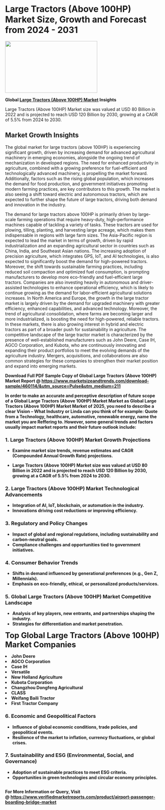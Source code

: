 <H1>Large Tractors (Above 100HP) Market Size, Growth and Forecast from 2024 - 2031</H1><img class="aligncenter size-medium wp-image-584254" src="https://thirdeyenews.in/wp-content/uploads/2024/09/Global-Market-Research-300x168.jpeg" alt="" width="300" height="168" /><p><strong>Global&nbsp;<a href="https://www.marketsizeandtrends.com/download-sample/460114/&amp;utm_source=Pulse&amp;utm_medium=211">Large Tractors (Above 100HP) Market</a> Insights</strong></p><p>Large Tractors (Above 100HP) Market size was valued at USD 80 Billion in 2022 and is projected to reach USD 120 Billion by 2030, growing at a CAGR of 5.5% from 2024 to 2030.</p><p><h2>Market Growth Insights</h2> <p>The global market for large tractors (above 100HP) is experiencing significant growth, driven by increasing demand for advanced agricultural machinery in emerging economies, alongside the ongoing trend of mechanization in developed regions. The need for enhanced productivity in agriculture, combined with a growing preference for fuel-efficient and technologically advanced machinery, is propelling the market forward. Additionally, factors such as the rising global population, which increases the demand for food production, and government initiatives promoting modern farming practices, are key contributors to this growth. The market is also seeing a shift toward electric and autonomous tractors, which are expected to further shape the future of large tractors, driving both demand and innovation in the industry.</p> <p><strong></strong></p> <p>The demand for large tractors above 100HP is primarily driven by large-scale farming operations that require heavy-duty, high-performance machines capable of tackling a variety of tasks. These tractors are used for plowing, tilling, planting, and harvesting large acreage, which makes them indispensable in regions with large farm sizes. The Asia-Pacific region is expected to lead the market in terms of growth, driven by rapid industrialization and an expanding agricultural sector in countries such as China, India, and Southeast Asian nations. The increasing adoption of precision agriculture, which integrates GPS, IoT, and AI technologies, is also expected to significantly boost the demand for high-powered tractors. Moreover, the shift towards sustainable farming practices, including reduced soil compaction and optimized fuel consumption, is prompting manufacturers to develop more eco-friendly and fuel-efficient large tractors. Companies are also investing heavily in autonomous and driver-assisted technologies to enhance operational efficiency, which is likely to continue growing as the demand for labor-efficient agricultural solutions increases. In North America and Europe, the growth in the large tractor market is largely driven by the demand for upgraded machinery with greater efficiency, enhanced capabilities, and advanced technology. Moreover, the trend of agricultural consolidation, where farms are becoming larger and more industrialized, is boosting the need for high-powered, reliable tractors. In these markets, there is also growing interest in hybrid and electric tractors as part of a broader push for sustainability in agriculture. The competitive landscape of the large tractor market is characterized by the presence of well-established manufacturers such as John Deere, Case IH, AGCO Corporation, and Kubota, who are continuously innovating and expanding their product portfolios to meet the evolving demands of the agriculture industry. Mergers, acquisitions, and collaborations are also common strategies for these companies to strengthen their market position and expand into emerging markets. <p><strong></p><p><span class=""><strong>Download Full PDF Sample Copy of Global Large Tractors (Above 100HP) Market Report</strong> @ <a href="https://www.marketsizeandtrends.com/download-sample/460114/&amp;utm_source=Pulse&amp;utm_medium=211" target="_blank">https://www.marketsizeandtrends.com/download-sample/460114/&amp;utm_source=Pulse&amp;utm_medium=211</a></span></p><p>In order to make an accurate and perceptive description of future scope of a Global&nbsp;Large Tractors (Above 100HP) Market Market as Global&nbsp;Large Tractors (Above 100HP) Market Market of 2025, you need to describe a clear Vision &ndash; What Industry or Linda can you think of for example: Quote from a Technology, healthcare, automotive, renewable energy, name the market you are Reffering to. However, some general trends and factors usually impact market reports and their future outlook include:</p><h3>1.&nbsp;<strong>Large Tractors (Above 100HP) Market Growth Projections</strong></h3><ul><li>Examine market size trends, revenue estimates and CAGR (Compounded Annual Growth Rate) projections.</li><li><p>Large Tractors (Above 100HP) Market size was valued at USD 80 Billion in 2022 and is projected to reach USD 120 Billion by 2030, growing at a CAGR of 5.5% from 2024 to 2030.</p></li></ul><h3>2.&nbsp;<strong>Large Tractors (Above 100HP) Market Technological Advancements</strong></h3><ul><li>Integration of AI, IoT, blockchain, or automation in the industry.</li><li>Innovations driving cost reductions or improving efficiency.</li></ul><h3>3.&nbsp;<strong>Regulatory and Policy Changes</strong></h3><ul><li>Impact of global and regional regulations, including sustainability and carbon-neutral goals.</li><li>Compliance challenges and opportunities tied to government initiatives.</li></ul><h3>4.&nbsp;<strong>Consumer Behavior Trends</strong></h3><ul><li>Shifts in demand influenced by generational preferences (e.g., Gen Z, Millennials).</li><li>Emphasis on eco-friendly, ethical, or personalized products/services.</li></ul><h3>5.&nbsp;<strong>Global Large Tractors (Above 100HP) Market Competitive Landscape</strong></h3><ul><li>Analysis of key players, new entrants, and partnerships shaping the industry.</li><li>Strategies for differentiation and market penetration.</li></ul><p data-pm-slice="1 1 []"><span style="color: inherit; font-family: inherit; font-size: 25px;">Top Global Large Tractors (Above 100HP) Market Companies</span></p><div class="" data-test-id=""><p><li>John Deere</li><li> AGCO Corporation</li><li> Case IH</li><li> Versatile</li><li> New Holland Agriculture</li><li> Kubota Corporation</li><li> Changzhou Dongfeng Agricultural</li><li> CLASS</li><li> Weifang Baili Tractor</li><li> First Tractor Company</li></p></div><h3>6.&nbsp;<strong>Economic and Geopolitical Factors</strong></h3><ul><li>Influence of global economic conditions, trade policies, and geopolitical events.</li><li>Resilience of the market to inflation, currency fluctuations, or global crises.</li></ul><h3>7.&nbsp;<strong>Sustainability and ESG (Environmental, Social, and Governance)</strong></h3><ul><li>Adoption of sustainable practices to meet ESG criteria.</li><li>Opportunities in green technologies and circular economy principles.</li></ul><h2><strong style="font-size: 14px;">For More Information or Query, Visit @&nbsp;</strong><a style="background-color: #ffffff; font-size: 14px;" href="https://www.marketsizeandtrends.com/report/large-tractors-above-100hp-market/" target="_blank">https://www.verifiedmarketreports.com/product/airport-passenger-boarding-bridge-market</a></h2>
